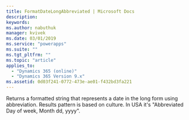 ```yaml
---
title: FormatDateLongAbbreviated | Microsoft Docs
description: 
keywords:
ms.author: nabuthuk
manager: kvivek
ms.date: 03/01/2019
ms.service: "powerapps"
ms.suite: ""
ms.tgt_pltfrm: ""
ms.topic: "article"
applies_to: 
  - "Dynamics 365 (online)"
  - "Dynamics 365 Version 9.x"
ms.assetid: 0d03f241-0772-473e-ae01-f432bd3fa221
---
```


Returns a formatted string that represents a date in the long form using abbreviation. Results pattern is based on culture. In USA it's "Abbreviated Day of week, Month dd, yyyy".
